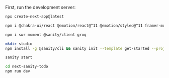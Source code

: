 First, run the development server:

```bash
npx create-next-app@latest
```

```bash
npm i @chakra-ui/react @emotion/react@^11 @emotion/styled@^11 framer-motion@^6
```

```bash
npm i swr moment @sanity/client groq
```

```bash
mkdir studio
npm install -g @sanity/cli && sanity init --template get-started --project k29pknem --dataset production --provider github

sanity start
```

```bash
cd next-sanity-todo
npm run dev
```
